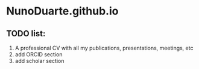 # NunoDuarte.github.io

## TODO list:
1. A professional CV with all my publications, presentations, meetings, etc
2. add ORCID section
3. add scholar section
